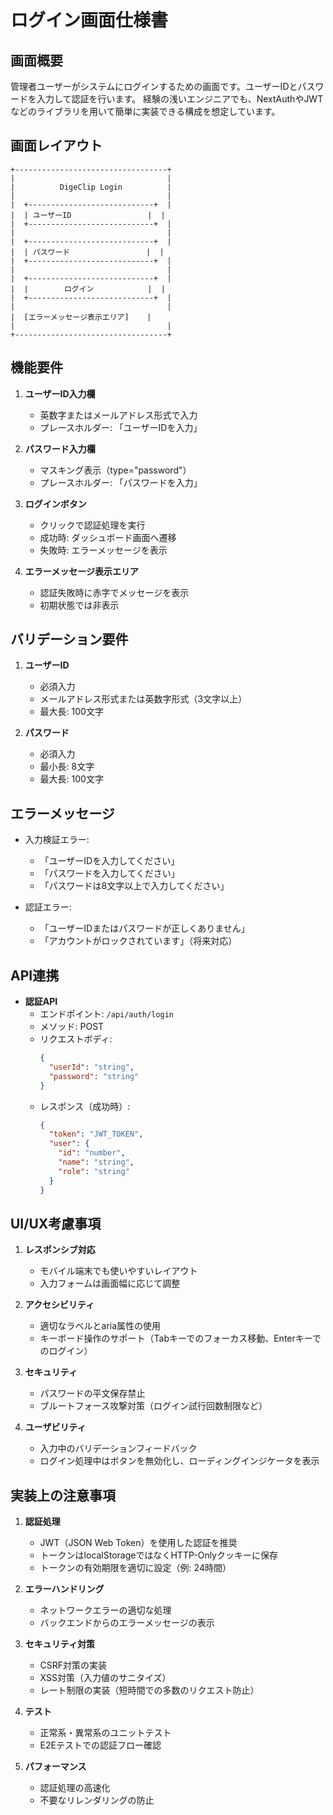 # ログイン画面仕様書

## 画面概要
管理者ユーザーがシステムにログインするための画面です。ユーザーIDとパスワードを入力して認証を行います。
経験の浅いエンジニアでも、NextAuthやJWTなどのライブラリを用いて簡単に実装できる構成を想定しています。

## 画面レイアウト
```
+----------------------------------+
|                                  |
|          DigeClip Login          |
|                                  |
|  +----------------------------+  |
|  | ユーザーID                 |  |
|  +----------------------------+  |
|                                  |
|  +----------------------------+  |
|  | パスワード                 |  |
|  +----------------------------+  |
|                                  |
|  +----------------------------+  |
|  |        ログイン            |  |
|  +----------------------------+  |
|                                  |
|  [エラーメッセージ表示エリア]    |
|                                  |
+----------------------------------+
```

## 機能要件
1. **ユーザーID入力欄**
   - 英数字またはメールアドレス形式で入力
   - プレースホルダー: 「ユーザーIDを入力」

2. **パスワード入力欄**
   - マスキング表示（type="password"）
   - プレースホルダー: 「パスワードを入力」

3. **ログインボタン**
   - クリックで認証処理を実行
   - 成功時: ダッシュボード画面へ遷移
   - 失敗時: エラーメッセージを表示

4. **エラーメッセージ表示エリア**
   - 認証失敗時に赤字でメッセージを表示
   - 初期状態では非表示

## バリデーション要件
1. **ユーザーID**
   - 必須入力
   - メールアドレス形式または英数字形式（3文字以上）
   - 最大長: 100文字

2. **パスワード**
   - 必須入力
   - 最小長: 8文字
   - 最大長: 100文字

## エラーメッセージ
- 入力検証エラー:
  - 「ユーザーIDを入力してください」
  - 「パスワードを入力してください」
  - 「パスワードは8文字以上で入力してください」

- 認証エラー:
  - 「ユーザーIDまたはパスワードが正しくありません」
  - 「アカウントがロックされています」（将来対応）

## API連携
- **認証API**
  - エンドポイント: `/api/auth/login`
  - メソッド: POST
  - リクエストボディ:
    ```json
    {
      "userId": "string",
      "password": "string"
    }
    ```
  - レスポンス（成功時）:
    ```json
    {
      "token": "JWT_TOKEN",
      "user": {
        "id": "number",
        "name": "string",
        "role": "string"
      }
    }
    ```

## UI/UX考慮事項
1. **レスポンシブ対応**
   - モバイル端末でも使いやすいレイアウト
   - 入力フォームは画面幅に応じて調整

2. **アクセシビリティ**
   - 適切なラベルとaria属性の使用
   - キーボード操作のサポート（Tabキーでのフォーカス移動、Enterキーでのログイン）

3. **セキュリティ**
   - パスワードの平文保存禁止
   - ブルートフォース攻撃対策（ログイン試行回数制限など）

4. **ユーザビリティ**
   - 入力中のバリデーションフィードバック
   - ログイン処理中はボタンを無効化し、ローディングインジケータを表示

## 実装上の注意事項
1. **認証処理**
   - JWT（JSON Web Token）を使用した認証を推奨
   - トークンはlocalStorageではなくHTTP-Onlyクッキーに保存
   - トークンの有効期限を適切に設定（例: 24時間）

2. **エラーハンドリング**
   - ネットワークエラーの適切な処理
   - バックエンドからのエラーメッセージの表示

3. **セキュリティ対策**
   - CSRF対策の実装
   - XSS対策（入力値のサニタイズ）
   - レート制限の実装（短時間での多数のリクエスト防止）

4. **テスト**
   - 正常系・異常系のユニットテスト
   - E2Eテストでの認証フロー確認

5. **パフォーマンス**
   - 認証処理の高速化
   - 不要なリレンダリングの防止